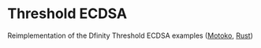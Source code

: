 # Threshold ECDSA

Reimplementation of the Dfinity Threshold ECDSA examples ([Motoko](https://github.com/dfinity/examples/tree/master/motoko/threshold-ecdsa), [Rust](https://github.com/dfinity/examples/tree/master/rust/threshold-ecdsa))
